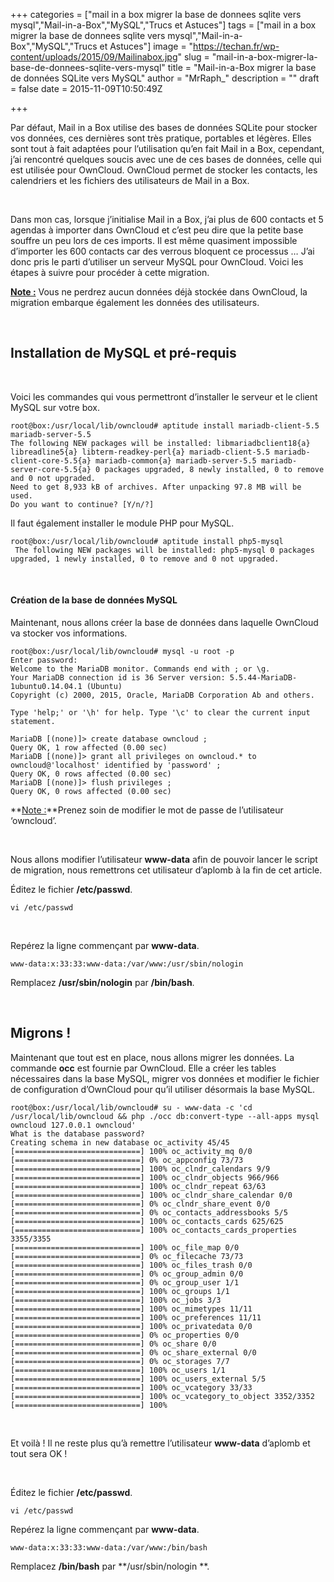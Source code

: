 +++
categories = ["mail in a box migrer la base de donnees sqlite vers mysql","Mail-in-a-Box","MySQL","Trucs et Astuces"]
tags = ["mail in a box migrer la base de donnees sqlite vers mysql","Mail-in-a-Box","MySQL","Trucs et Astuces"]
image = "https://techan.fr/wp-content/uploads/2015/09/Mailinabox.jpg"
slug = "mail-in-a-box-migrer-la-base-de-donnees-sqlite-vers-mysql"
title = "Mail-in-a-Box migrer la base de données SQLite vers MySQL"
author = "MrRaph_"
description = ""
draft = false
date = 2015-11-09T10:50:49Z

+++


Par défaut, Mail in a Box utilise des bases de données SQLite pour stocker vos données, ces dernières sont très pratique, portables et légères. Elles sont tout à fait adaptées pour l’utilisation qu’en fait Mail in a Box, cependant, j’ai rencontré quelques soucis avec une de ces bases de données, celle qui est utilisée pour OwnCloud. OwnCloud permet de stocker les contacts, les calendriers et les fichiers des utilisateurs de Mail in a Box.

 

Dans mon cas, lorsque j’initialise Mail in a Box, j’ai plus de 600 contacts et 5 agendas à importer dans OwnCloud et c’est peu dire que la petite base souffre un peu lors de ces imports. Il est même quasiment impossible d’importer les 600 contacts car des verrous bloquent ce processus … J’ai donc pris le parti d’utiliser un serveur MySQL pour OwnCloud. Voici les étapes à suivre pour procéder à cette migration.

**<span style="text-decoration: underline;">Note :</span>** Vous ne perdrez aucun données déjà stockée dans OwnCloud, la migration embarque également les données des utilisateurs.

 


## Installation de MySQL et pré-requis

 

Voici les commandes qui vous permettront d’installer le serveur et le client MySQL sur votre box.

    root@box:/usr/local/lib/owncloud# aptitude install mariadb-client-5.5 mariadb-server-5.5
    The following NEW packages will be installed: libmariadbclient18{a} libreadline5{a} libterm-readkey-perl{a} mariadb-client-5.5 mariadb-client-core-5.5{a} mariadb-common{a} mariadb-server-5.5 mariadb-server-core-5.5{a} 0 packages upgraded, 8 newly installed, 0 to remove and 0 not upgraded.
    Need to get 8,933 kB of archives. After unpacking 97.8 MB will be used.
    Do you want to continue? [Y/n/?]

Il faut également installer le module PHP pour MySQL.

    root@box:/usr/local/lib/owncloud# aptitude install php5-mysql
     The following NEW packages will be installed: php5-mysql 0 packages upgraded, 1 newly installed, 0 to remove and 0 not upgraded.

 

#### Création de la base de données MySQL

Maintenant, nous allons créer la base de données dans laquelle OwnCloud va stocker vos informations.

    root@box:/usr/local/lib/owncloud# mysql -u root -p
    Enter password:
    Welcome to the MariaDB monitor. Commands end with ; or \g.
    Your MariaDB connection id is 36 Server version: 5.5.44-MariaDB-1ubuntu0.14.04.1 (Ubuntu)
    Copyright (c) 2000, 2015, Oracle, MariaDB Corporation Ab and others.

    Type 'help;' or '\h' for help. Type '\c' to clear the current input statement.

    MariaDB [(none)]> create database owncloud ;
    Query OK, 1 row affected (0.00 sec)
    MariaDB [(none)]> grant all privileges on owncloud.* to owncloud@'localhost' identified by 'password' ;
    Query OK, 0 rows affected (0.00 sec)
    MariaDB [(none)]> flush privileges ;
    Query OK, 0 rows affected (0.00 sec)

**<span style="text-decoration: underline;">Note :</span>**Prenez soin de modifier le mot de passe de l’utilisateur ‘owncloud’.

 

Nous allons modifier l’utilisateur **www-data** afin de pouvoir lancer le script de migration, nous remettrons cet utilisateur d’aplomb à la fin de cet article.

Éditez le fichier **/etc/passwd**.

    vi /etc/passwd

 

Repérez la ligne commençant par **www-data**.

    www-data:x:33:33:www-data:/var/www:/usr/sbin/nologin

Remplacez **/usr/sbin/nologin** par **/bin/bash**.

 


## Migrons !

Maintenant que tout est en place, nous allons migrer les données. La commande **occ** est fournie par OwnCloud. Elle a créer les tables nécessaires dans la base MySQL, migrer vos données et modifier le fichier de configuration d’OwnCloud pour qu’il utiliser désormais la base MySQL.

    root@box:/usr/local/lib/owncloud# su - www-data -c 'cd /usr/local/lib/owncloud && php ./occ db:convert-type --all-apps mysql owncloud 127.0.0.1 owncloud'
    What is the database password?
    Creating schema in new database oc_activity 45/45
    [============================] 100% oc_activity_mq 0/0 
    [============================] 0% oc_appconfig 73/73     
    [============================] 100% oc_clndr_calendars 9/9 
    [============================] 100% oc_clndr_objects 966/966 
    [============================] 100% oc_clndr_repeat 63/63 
    [============================] 100% oc_clndr_share_calendar 0/0 
    [============================] 0% oc_clndr_share_event 0/0 
    [============================] 0% oc_contacts_addressbooks 5/5 
    [============================] 100% oc_contacts_cards 625/625 
    [============================] 100% oc_contacts_cards_properties 3355/3355 
    [============================] 100% oc_file_map 0/0 
    [============================] 0% oc_filecache 73/73 
    [============================] 100% oc_files_trash 0/0 
    [============================] 0% oc_group_admin 0/0 
    [============================] 0% oc_group_user 1/1 
    [============================] 100% oc_groups 1/1 
    [============================] 100% oc_jobs 3/3 
    [============================] 100% oc_mimetypes 11/11 
    [============================] 100% oc_preferences 11/11 
    [============================] 100% oc_privatedata 0/0 
    [============================] 0% oc_properties 0/0 
    [============================] 0% oc_share 0/0 
    [============================] 0% oc_share_external 0/0 
    [============================] 0% oc_storages 7/7 
    [============================] 100% oc_users 1/1 
    [============================] 100% oc_users_external 5/5 
    [============================] 100% oc_vcategory 33/33 
    [============================] 100% oc_vcategory_to_object 3352/3352 
    [============================] 100%

 

Et voilà ! Il ne reste plus qu’à remettre l’utilisateur **www-data** d’aplomb et tout sera OK !

 

Éditez le fichier **/etc/passwd**.

    vi /etc/passwd

Repérez la ligne commençant par **www-data**.

    www-data:x:33:33:www-data:/var/www:/bin/bash

Remplacez **/bin/bash** par **/usr/sbin/nologin **.

 

 



